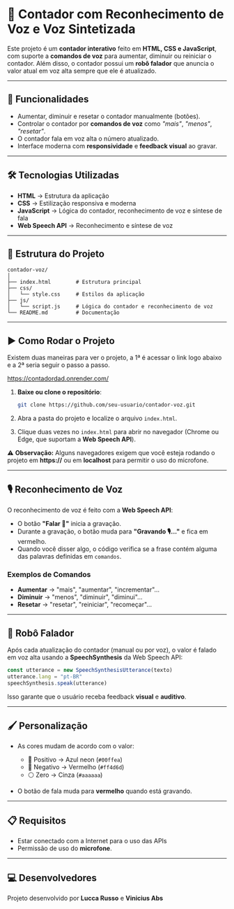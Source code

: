 # 🎤 Contador com Reconhecimento de Voz e Voz Sintetizada

Este projeto é um **contador interativo** feito em **HTML, CSS e JavaScript**, com suporte a **comandos de voz** para aumentar, diminuir ou reiniciar o contador.
Além disso, o contador possui um **robô falador** que anuncia o valor atual em voz alta sempre que ele é atualizado.

---

## 🚀 Funcionalidades

* Aumentar, diminuir e resetar o contador manualmente (botões).
* Controlar o contador por **comandos de voz** como *"mais"*, *"menos"*, *"resetar"*.
* O contador fala em voz alta o número atualizado.
* Interface moderna com **responsividade** e **feedback visual** ao gravar.

---

## 🛠️ Tecnologias Utilizadas

* **HTML** → Estrutura da aplicação
* **CSS** → Estilização responsiva e moderna
* **JavaScript** → Lógica do contador, reconhecimento de voz e síntese de fala
* **Web Speech API** → Reconhecimento e síntese de voz

---

## 📂 Estrutura do Projeto

```
contador-voz/
│
├── index.html        # Estrutura principal
├── css/
│   └── style.css     # Estilos da aplicação
├── js/
│   └── script.js     # Lógica do contador e reconhecimento de voz
└── README.md         # Documentação
```

---

## ▶️ Como Rodar o Projeto

Existem duas maneiras para ver o projeto, a 1ª é acessar o link logo abaixo e a 2ª seria seguir o passo a passo.

https://contadordad.onrender.com/

1. **Baixe ou clone o repositório**:

   ```bash
   git clone https://github.com/seu-usuario/contador-voz.git
   ```

2. Abra a pasta do projeto e localize o arquivo `index.html`.

3. Clique duas vezes no `index.html` para abrir no navegador (Chrome ou Edge, que suportam a **Web Speech API**).

⚠️ **Observação:** Alguns navegadores exigem que você esteja rodando o projeto em **https\://** ou em **localhost** para permitir o uso do microfone.

---

## 🎙️ Reconhecimento de Voz

O reconhecimento de voz é feito com a **Web Speech API**:

* O botão **"Falar 🎤"** inicia a gravação.
* Durante a gravação, o botão muda para **"Gravando 🎙️..."** e fica em vermelho.
* Quando você disser algo, o código verifica se a frase contém alguma das palavras definidas em `comandos`.

### Exemplos de Comandos

* **Aumentar** → "mais", "aumentar", "incrementar"...
* **Diminuir** → "menos", "diminuir", "diminui"...
* **Resetar** → "resetar", "reiniciar", "recomeçar"...

---

## 🤖 Robô Falador

Após cada atualização do contador (manual ou por voz), o valor é falado em voz alta usando a **SpeechSynthesis** da Web Speech API:

```js
const utterance = new SpeechSynthesisUtterance(texto)
utterance.lang = "pt-BR"
speechSynthesis.speak(utterance)
```

Isso garante que o usuário receba feedback **visual** e **auditivo**.

---

## 🖌️ Personalização

* As cores mudam de acordo com o valor:

  * 🔵 Positivo → Azul neon (`#00ffea`)
  * 🔴 Negativo → Vermelho (`#ff4d6d`)
  * ⚪ Zero → Cinza (`#aaaaaa`)

* O botão de fala muda para **vermelho** quando está gravando.

---

## 📋 Requisitos

* Estar conectado com a Internet para o uso das APIs
* Permissão de uso do **microfone**.

---

## 💻 Desenvolvedores

Projeto desenvolvido por **Lucca Russo** e **Vinicius Abs**
